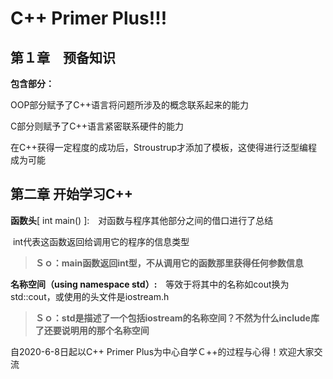 # C++ Primer Plus!!!

## 第１章　预备知识

**包含部分：**

OOP部分赋予了C++语言将问题所涉及的概念联系起来的能力

C部分则赋予了C++语言紧密联系硬件的能力

在C++获得一定程度的成功后，Stroustrup才添加了模板，这使得进行泛型编程成为可能

## 第二章 开始学习C++

**函数头**[ int main() ]:　对函数与程序其他部分之间的借口进行了总结

​										int代表这函数返回给调用它的程序的信息类型

> **Ｓｏ：main函数返回int型，不从调用它的函数那里获得任何参数信息**



**名称空间（using namespace std）:**　等效于将其中的名称如cout换为std::cout，或使用的头文件是iostream.h

> **Ｓｏ：std是描述了一个包括iostream的名称空间？不然为什么include库了还要说明用的那个名称空间**


自2020-6-8日起以C++ Primer Plus为中心自学Ｃ++的过程与心得！欢迎大家交流

